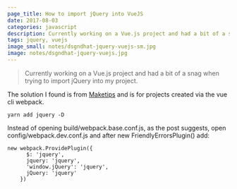 ```yaml
---
page_title: How to import jQuery into VueJS
date: 2017-08-03
categories: javascript
description: Currently working on a Vue.js project and had a bit of a snag when trying to import jQuery into my project.
tags: jquery, vuejs
image_small: notes/dsgndhat-jquery-vuejs-sm.jpg
image: notes/dsgndhat-jquery-vuejs.jpg
---
```


> Currently working on a Vue.js project and had a bit of a snag when trying to import jQuery into my project.

The solution I found is from <a href="https://maketips.net/tip/223/how-to-include-jquery-into-vuejs" target="_blank">Maketips</a> and is for projects created via the vue cli webpack.

```
yarn add jquery -D
```

Instead of opening build/webpack.base.conf.js, as the post suggests, open config/webpack.dev.conf.js and after new FriendlyErrorsPlugin() add:

```
new webpack.ProvidePlugin({
      $: 'jquery',
      jquery: 'jquery',
      'window.jQuery': 'jquery',
      jQuery: 'jquery'
    })
```
